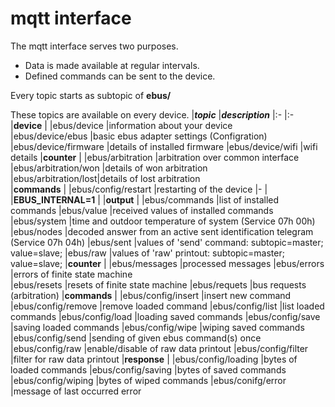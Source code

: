 # mqtt interface

The mqtt interface serves two purposes.
* Data is made available at regular intervals.
* Defined commands can be sent to the device.

Every topic starts as subtopic of **ebus/**

These topics are available on every device.
|***topic***          |***description***
|:-                   |:-
|**device**           |
|ebus/device          |information about your device                                   
|ebus/device/ebus     |basic ebus adapter settings (Configration)
|ebus/device/firmware |details of installed firmware
|ebus/device/wifi     |wifi details
|**counter**          | 
|ebus/arbitration     |arbitration over common interface 
|ebus/arbitration/won |details of won arbitration 
|ebus/arbitration/lost|details of lost arbitration     
|**commands**         |
|ebus/config/restart  |restarting of the device 
|-                    |
|**EBUS_INTERNAL=1**  |
|**output**           |
|ebus/commands        |list of installed commands
|ebus/value           |received values of installed commands
|ebus/system          |time and outdoor temperature of system (Service 07h 00h)
|ebus/nodes           |decoded answer from an active sent identification telegram (Service 07h 04h)
|ebus/sent            |values of 'send' command: subtopic=master; value=slave;
|ebus/raw             |values of 'raw' printout: subtopic=master; value=slave;
|**counter**          |
|ebus/messages        |processed messages
|ebus/errors          |errors of finite state machine  
|ebus/resets          |resets of finite state machine 
|ebus/requets         |bus requests (arbitration)
|**commands**         |
|ebus/config/insert   |insert new command
|ebus/config/remove   |remove loaded command
|ebus/config/list     |list loaded commands
|ebus/config/load     |loading saved commands
|ebus/config/save     |saving loaded commands
|ebus/config/wipe     |wiping saved commands
|ebus/config/send     |sending of given ebus command(s) once
|ebus/config/raw      |enable/disable of raw data printout
|ebus/config/filter   |filter for raw data printout
|**response**         |
|ebus/config/loading  |bytes of loaded commands
|ebus/config/saving   |bytes of saved commands
|ebus/config/wiping   |bytes of wiped commands
|ebus/conifg/error    |message of last occurred error


